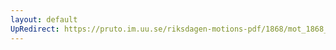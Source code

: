 ```yaml
---
layout: default
UpRedirect: https://pruto.im.uu.se/riksdagen-motions-pdf/1868/mot_1868__ak__35/mot_1868__ak__35-001.pdf
---
```

